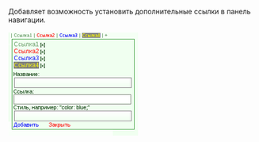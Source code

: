 Добавляет возможность установить дополнительные ссылки в панель навигации.
<br>
<br>
![AdditionForNavigationBar](https://raw.githubusercontent.com/MyRequiem/comfortablePlayingInGW/master/imgs/AdditionForNavigationBar/screen.png)

